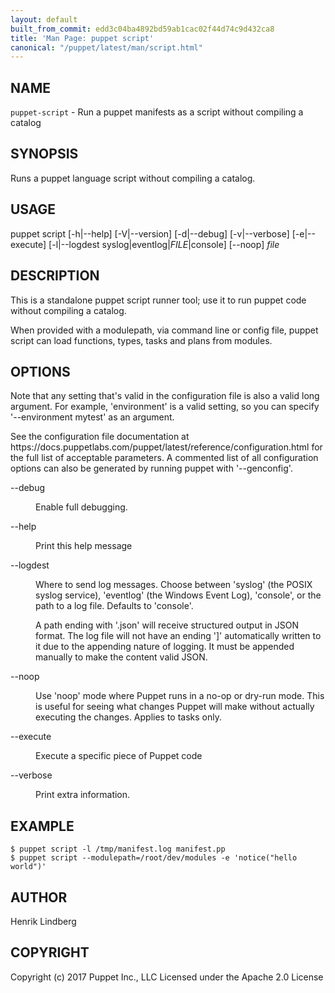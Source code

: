 ```yaml
---
layout: default
built_from_commit: edd3c04ba4892bd59ab1cac02f44d74c9d432ca8
title: 'Man Page: puppet script'
canonical: "/puppet/latest/man/script.html"
---
```


<div class='mp'>
<h2 id="NAME">NAME</h2>
<p class="man-name">
  <code>puppet-script</code> - <span class="man-whatis">Run a puppet manifests as a script without compiling a catalog</span>
</p>

<h2 id="SYNOPSIS">SYNOPSIS</h2>

<p>Runs a puppet language script without compiling a catalog.</p>

<h2 id="USAGE">USAGE</h2>

<p>puppet script [-h|--help] [-V|--version] [-d|--debug] [-v|--verbose]
  [-e|--execute]
  [-l|--logdest syslog|eventlog|<var>FILE</var>|console] [--noop]
  <var>file</var></p>

<h2 id="DESCRIPTION">DESCRIPTION</h2>

<p>This is a standalone puppet script runner tool; use it to run puppet code
without compiling a catalog.</p>

<p>When provided with a modulepath, via command line or config file, puppet
script can load functions, types, tasks and plans from modules.</p>

<h2 id="OPTIONS">OPTIONS</h2>

<p>Note that any setting that's valid in the configuration
file is also a valid long argument. For example, 'environment' is a
valid setting, so you can specify '--environment mytest'
as an argument.</p>

<p>See the configuration file documentation at
https://docs.puppetlabs.com/puppet/latest/reference/configuration.html for the
full list of acceptable parameters. A commented list of all
configuration options can also be generated by running puppet with
'--genconfig'.</p>

<dl>
<dt class="flush">--debug</dt><dd><p>Enable full debugging.</p></dd>
<dt class="flush">--help</dt><dd><p>Print this help message</p></dd>
<dt>--logdest</dt><dd><p>Where to send log messages. Choose between 'syslog' (the POSIX syslog
service), 'eventlog' (the Windows Event Log), 'console', or the path to a log
file. Defaults to 'console'.</p>

<p>A path ending with '.json' will receive structured output in JSON format. The
log file will not have an ending ']' automatically written to it due to the
appending nature of logging. It must be appended manually to make the content
valid JSON.</p></dd>
<dt class="flush">--noop</dt><dd><p>Use 'noop' mode where Puppet runs in a no-op or dry-run mode. This
is useful for seeing what changes Puppet will make without actually
executing the changes. Applies to tasks only.</p></dd>
<dt>--execute</dt><dd><p>Execute a specific piece of Puppet code</p></dd>
<dt>--verbose</dt><dd><p>Print extra information.</p></dd>
</dl>


<h2 id="EXAMPLE">EXAMPLE</h2>

<pre><code>$ puppet script -l /tmp/manifest.log manifest.pp
$ puppet script --modulepath=/root/dev/modules -e 'notice("hello world")'
</code></pre>

<h2 id="AUTHOR">AUTHOR</h2>

<p>Henrik Lindberg</p>

<h2 id="COPYRIGHT">COPYRIGHT</h2>

<p>Copyright (c) 2017 Puppet Inc., LLC Licensed under the Apache 2.0 License</p>

</div>
